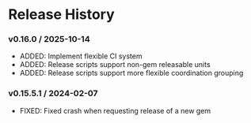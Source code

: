 # Release History

### v0.16.0 / 2025-10-14

* ADDED: Implement flexible CI system
* ADDED: Release scripts support non-gem releasable units
* ADDED: Release scripts support more flexible coordination grouping

### v0.15.5.1 / 2024-02-07

* FIXED: Fixed crash when requesting release of a new gem

